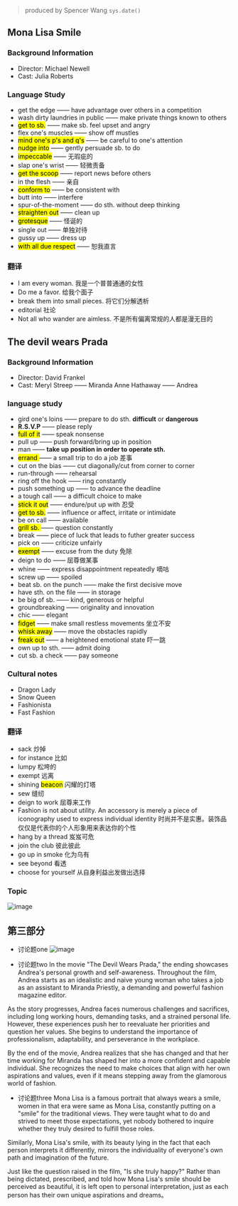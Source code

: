 > produced by Spencer Wang
> `sys.date()`
## Mona Lisa Smile

### Background Information

- Director: Michael Newell
- Cast: Julia Roberts

### Language Study

- get the edge —— have advantage over others in a competition
- wash dirty laundries in public —— make private things known to others
- <mark>get to sb.</mark> —— make sb. feel upset and angry
- flex one's muscles —— show off mustles
- <mark>mind one's p's and q's</mark> —— be careful to one's attention
- <mark>nudge into</mark> —— gently persuade sb. to do
- <mark>impeccable</mark> —— 无瑕疵的
- slap one's wrist —— 轻微责备
- <mark>get the scoop</mark> —— report news before others
- in the flesh —— 亲自
- <mark>conform to</mark> —— be consistent with
- butt into —— interfere
- spur-of-the-moment —— do sth. without deep thinking
- <mark>straighten out</mark> —— clean up
- <mark>grotesque</mark> —— 怪诞的
- single out —— 单独对待
- gussy up —— dress up
- <mark>with all due respect</mark> —— 恕我直言

### 翻译

- I am every woman. 	我是一个普普通通的女性
- Do me a favor.      给我个面子
- break them into small pieces.    将它们分解透析
- editorial     社论
- Not all who wander are aimless.     不是所有偏离常规的人都是漫无目的

## The devil wears Prada

### Background Information
- Director: David Frankel
- Cast: Meryl Streep —— Miranda    Anne Hathaway —— Andrea

### language study
- gird one's loins —— prepare to do sth. **difficult** or **dangerous**
- **R.S.V.P** —— please reply
- <mark>full of it</mark> —— speak nonsense
- pull up —— push forward/bring up in position
- man —— **take up position in order to operate sth.**
- <mark>errand </mark>—— a small trip to do a job 差事
- cut on the bias —— cut diagonally/cut from corner to corner
- run-through —— rehearsal
- ring off the hook —— ring constantly
- push something up —— to advance the deadline
- a tough call —— a difficult choice to make
- <mark>stick it out</mark> —— endure/put up with 忍受
- <mark>get to sb.</mark> —— influence or affect, irritate or intimidate
- be on call —— available
- <mark>grill sb. </mark>—— question constantly
- break —— piece of luck that leads to futher greater success
- pick on —— criticize unfairly
- <mark>exempt</mark> —— excuse from the duty 免除
- deign to do —— 屈尊做某事
- whine —— express disappointment repeatedly 嘀咕
- screw up —— spoiled
- beat sb. on the punch —— make the first decisive move
- have sth. on the file —— in storage
- be big of sb. —— kind, generous or helpful
- groundbreaking —— originality and innovation
- chic —— elegant
- <mark>fidget</mark> —— make small restless movements 坐立不安
- <mark>whisk away</mark> —— move the obstacles rapidly
- <mark>freak out</mark> —— a heightened emotional state 吓一跳
- own up to sth. —— admit doing
- cut sb. a check —— pay someone

### Cultural notes
- Dragon Lady
- Snow Queen
- Fashionista
- Fast Fashion

### 翻译
- sack  炒掉
- for instance  比如
- lumpy  松垮的
- exempt  远离
- shining <mark>beacon</mark>  闪耀的灯塔
- sew  缝纫
- deign to work  屈尊来工作
- Fashion is not about utility. An accessory is merely a piece of iconography used to express individual identity
  时尚并不是实惠。装饰品仅仅是代表你的个人形象用来表达你的个性
- hang by a thread  岌岌可危
- join the club  彼此彼此
- go up in smoke  化为乌有
- see beyond  看透
- choose for yourself  从自身利益出发做出选择

### Topic
![image](https://github.com/LoveUCB/review/assets/140378072/a487d321-cb07-492e-94ee-c715923230ae)



## 第三部分

- 讨论题one
![image](https://github.com/LoveUCB/review/assets/140378072/528c7ddc-2551-4d9d-9e34-05718e09e51c)

- 讨论题two
In the movie "The Devil Wears Prada," the ending showcases Andrea's personal growth and self-awareness. Throughout the film, Andrea starts as an idealistic and naive young woman who takes a job as an assistant to Miranda Priestly, a demanding and powerful fashion magazine editor.

As the story progresses, Andrea faces numerous challenges and sacrifices, including long working hours, demanding tasks, and a strained personal life. However, these experiences push her to reevaluate her priorities and question her values. She begins to understand the importance of professionalism, adaptability, and perseverance in the workplace.

By the end of the movie, Andrea realizes that she has changed and that her time working for Miranda has shaped her into a more confident and capable individual. She recognizes the need to make choices that align with her own aspirations and values, even if it means stepping away from the glamorous world of fashion.

- 讨论题three
Mona Lisa is a famous portrait that always wears a smile, women in that era were same as Mona Lisa, constantly putting on a "smile" for the traditional views. They were taught what to do and strived to meet those expectations, yet nobody bothered to inquire whether they truly desired to fulfill those roles.

Similarly, Mona Lisa's smile, with its beauty lying in the fact that each person interprets it differently, mirrors the individuality of everyone's own path and imagination of the future. 

Just like the question raised in the film,  "Is she truly happy?" Rather than being dictated, prescribed, and told how Mona Lisa's smile should be perceived as beautiful, it is left open to personal interpretation, just as each person has their own unique aspirations and dreams。






